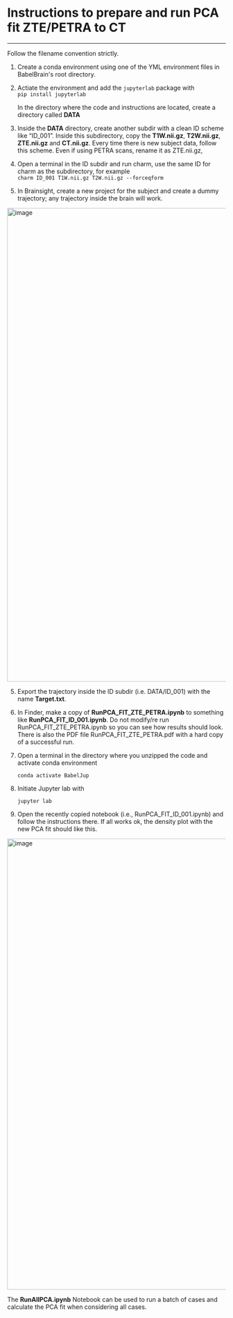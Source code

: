 # Instructions to prepare and run PCA fit ZTE/PETRA to CT 
---

Follow the filename convention strictly. 

1.	Create a conda environment using one of the YML environment files in BabelBrain's root directory.

2. Actiate the environment and add the `jupyterlab` package with\
    `pip install jupyterlab`

    In the directory where the code and instructions are located, create a directory called **DATA**

2.	Inside the **DATA** directory, create another subdir with a clean ID scheme like “ID_001”. Inside this subdirectory, copy the **T1W.nii.gz**, **T2W.nii.gz**, **ZTE.nii.gz** and **CT.nii.gz**. Every time there is new subject data, follow this scheme. Even if using PETRA scans, rename it as ZTE.nii.gz,

3.	Open a terminal in the ID subdir and run charm, use the same ID for charm as the subdirectory, for example\
    `charm ID_001 T1W.nii.gz T2W.nii.gz --forceqform`

4.	In Brainsight, create a new project for the subject and create a dummy trajectory; any trajectory inside the brain will work.
<img width="1089" alt="image" src="https://github.com/user-attachments/assets/33ac9911-3b6d-41a1-8a7d-34bcce4e1701" />


5.	Export the trajectory inside the ID subdir (i.e. DATA/ID_001) with the name **Target.txt**.

6.	In Finder, make a copy of **RunPCA_FIT_ZTE_PETRA.ipynb** to something like **RunPCA_FIT_ID_001.ipynb**. Do not modify/re run  RunPCA_FIT_ZTE_PETRA.ipynb so you can see how results should look. There is also the PDF file RunPCA_FIT_ZTE_PETRA.pdf with a hard copy of a successful run.

7.	Open a terminal in the directory where you unzipped the code and activate conda environment

    `conda activate BabelJup`

8.	Initiate Jupyter lab with

    `jupyter lab`

9.	Open the recently copied notebook (i.e., RunPCA_FIT_ID_001.ipynb) and follow the instructions there. If all works ok, the density plot with the new PCA fit should like this.
<img width="1037" alt="image" src="https://github.com/user-attachments/assets/2c12b794-fc96-4da9-8e40-ec92b99e8a10" />



The **RunAllPCA.ipynb** Notebook can be used to run a batch of cases and calculate the PCA fit when considering all cases.
